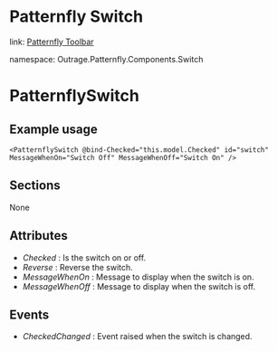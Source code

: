 ﻿

# Patternfly Switch

link: [Patternfly Toolbar](https://localhost:7128/patternfly-switch)

namespace: Outrage.Patternfly.Components.Switch

# PatternflySwitch

## Example usage
```
<PatternflySwitch @bind-Checked="this.model.Checked" id="switch" MessageWhenOn="Switch Off" MessageWhenOff="Switch On" />
```

## Sections

None

## Attributes

* *Checked* : Is the switch on or off.
* *Reverse* : Reverse the switch.
* *MessageWhenOn* : Message to display when the switch is on.
* *MessageWhenOff* : Message to display when the switch is off.

## Events 

* *CheckedChanged* : Event raised when the switch is changed.